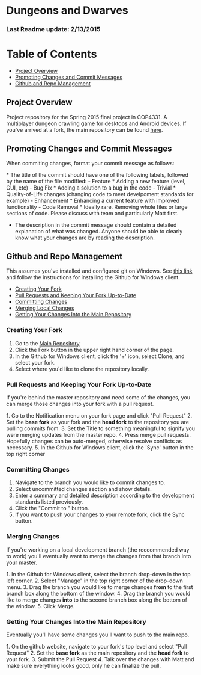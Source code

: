 # Dungeons and Dwarves
### Last Readme update: 2/13/2015

# Table of Contents
* [Project Overview](#overview)
* [Promoting Changes and Commit Messages](#promotion)
* [Github and Repo Management](#github-rules)

## <a name="overview"></a>Project Overview
Project repository for the Spring 2015 final project in COP4331.  A multiplayer dungeon crawling game for desktops and Android devices.  If you've arrived at a fork, the main repository can be found [here](https://github.com/MysteryPoo/SchoolPrototype).

## <a name="promotion"></a>Promoting Changes and Commit Messages
<p> When commiting changes, format your commit message as follows: </p>
* The title of the commit should have one of the following labels, followed by the name of the file modified:
  - Feature
     * Adding a new feature (level, GUI, etc)
  - Bug Fix
     * Adding a solution to a bug in the code
  - Trivial
     * Quality-of-Life changes (changing code to meet develpoment standards for example)
  - Enhancement
     * Enhancing a current feature with improved functionality
  - Code Removal
     * Ideally rare.  Removing whole files or large sections of code.  Please discuss with team and particularly Matt first.

* The description in the commit message should contain a detailed explanation of what was changed.  Anyone should be able to clearly know what your changes are by reading the description.

## <a name="github-rules"></a>Github and Repo Management
This assumes you've installed and configured git on Windows.  See [this link](http://git-scm.com/book/en/v2/Getting-Started-Installing-Git#Installing-on-Windows) and follow the instructions for installing the Github for Windows client.
* [Creating Your Fork](#github-fork)
* [Pull Requests and Keeping Your Fork Up-to-Date](#github-pull)
* [Committing Changes](#github-commit)
* [Merging Local Changes](#github-merge)
* [Getting Your Changes Into the Main Repository](#github-contribute)

### <a name="github-fork"></a>Creating Your Fork
1. Go to the [Main Repository](https://github.com/MysteryPoo/SchoolPrototype)
2. Click the Fork button in the upper right hand corner of the page.
3. In the Github for Windows client, click the '+' icon, select Clone, and select your fork.
4. Select where you'd like to clone the repository locally.
  
### <a name="github-pull"></a>Pull Requests and Keeping Your Fork Up-to-Date
<p>If you're behind the master repository and need some of the changes, you can merge those changes into your fork with a pull request.</p>
1. Go to the Notification menu on your fork page and click "Pull Request"
2. Set the <b>base fork</b> as your fork and the <b>head fork</b> to the repository you are pulling commits from.
3. Set the Title to something meaningful to signify you were merging updates from the master repo.
4. Press merge pull requests.  Hopefully changes can be auto-merged, otherwise resolve conflicts as necessary.
5. In the Github for Windows client, click the 'Sync' button in the top right corner
  
### <a name="github-commit"></a>Committing Changes

1. Navigate to the branch you would like to commit changes to.
2. Select uncommitted changes section and show details.
3. Enter a summary and detailed description according to the development standards listed previously.
4. Click the "Commit to <branch-name>" button.
5. If you want to push your changes to your remote fork, click the Sync button.

### <a name="github-merge"></a>Merging Changes
<p>If you're working on a local development branch (the reccommended way to work) you'll eventually want to merge the changes from that branch into your master.</p>
1. In the Github for Windows client, select the branch drop-down in the top left corner.
2. Select "Manage" in the top right corner of the drop-down menu.
3. Drag the branch you would like to merge changes <b>from</b> to the first branch box along the bottom of the window.
4. Drag the branch you would like to merge changes <b>into</b> to the second branch box along the bottom of the window.
5. Click Merge.

### <a name="github-contribute"></a>Getting Your Changes Into the Main Repository
<p> Eventually you'll have some changes you'll want to push to the main repo. </p>
1. On the github website, navigate to your fork's top level and select "Pull Request"
2. Set the <b>base fork</b> as the main repository and the <b>head fork</b> to your fork.
3. Submit the Pull Request
4. Talk over the changes with Matt and make sure everything looks good, only he can finalize the pull.
